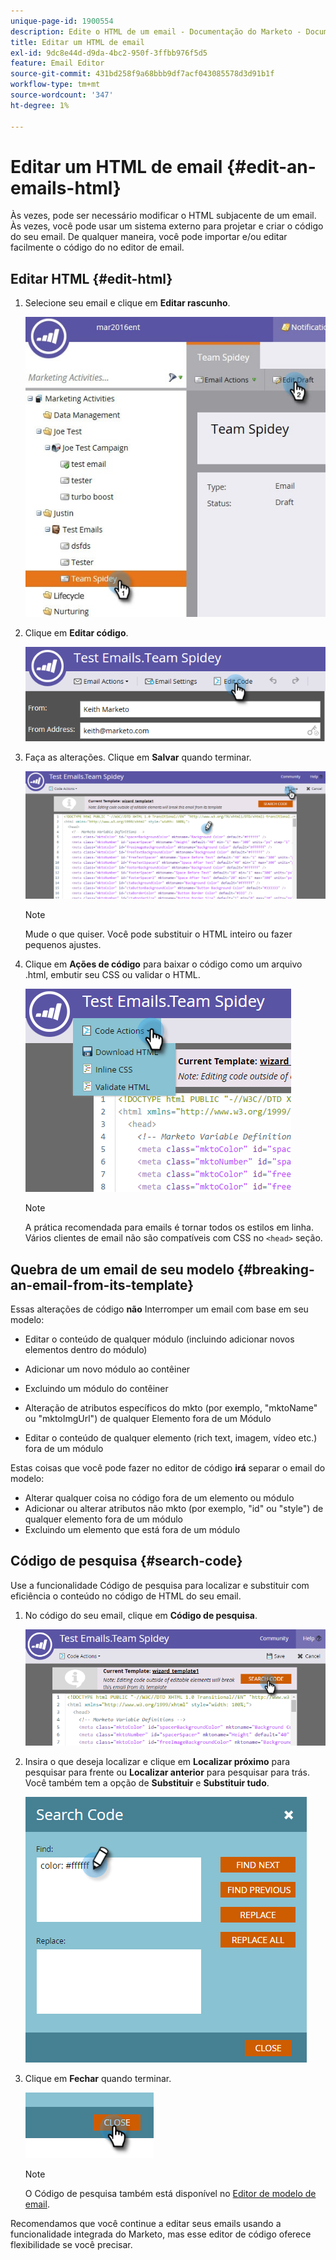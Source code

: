 ```yaml
---
unique-page-id: 1900554
description: Edite o HTML de um email - Documentação do Marketo - Documentação do produto
title: Editar um HTML de email
exl-id: 9dc8e44d-d9da-4bc2-950f-3ffbb976f5d5
feature: Email Editor
source-git-commit: 431bd258f9a68bbb9df7acf043085578d3d91b1f
workflow-type: tm+mt
source-wordcount: '347'
ht-degree: 1%

---
```


# Editar um HTML de email {#edit-an-emails-html}

Às vezes, pode ser necessário modificar o HTML subjacente de um email. Às vezes, você pode usar um sistema externo para projetar e criar o código do seu email. De qualquer maneira, você pode importar e/ou editar facilmente o código do no editor de email.

## Editar HTML {#edit-html}

1. Selecione seu email e clique em **Editar rascunho**.

   ![](assets/teamspidey.jpg)

1. Clique em **Editar código**.

   ![](assets/two-4.png)

1. Faça as alterações. Clique em **Salvar** quando terminar.

   ![](assets/three-3.png)

   >[!NOTE]
   >
   >Mude o que quiser. Você pode substituir o HTML inteiro ou fazer pequenos ajustes.

1. Clique em **Ações de código** para baixar o código como um arquivo .html, embutir seu CSS ou validar o HTML.

   ![](assets/four-2.png)

   >[!NOTE]
   >
   >A prática recomendada para emails é tornar todos os estilos em linha. Vários clientes de email não são compatíveis com CSS no `<head>` seção.

## Quebra de um email de seu modelo {#breaking-an-email-from-its-template}

Essas alterações de código **não** Interromper um email com base em seu modelo:

* Editar o conteúdo de qualquer módulo (incluindo adicionar novos elementos dentro do módulo)
* Adicionar um novo módulo ao contêiner
* Excluindo um módulo do contêiner

* Alteração de atributos específicos do mkto (por exemplo, &quot;mktoName&quot; ou &quot;mktoImgUrl&quot;) de qualquer Elemento fora de um Módulo
* Editar o conteúdo de qualquer elemento (rich text, imagem, vídeo etc.) fora de um módulo

Estas coisas que você pode fazer no editor de código **irá** separar o email do modelo:

* Alterar qualquer coisa no código fora de um elemento ou módulo
* Adicionar ou alterar atributos não mkto (por exemplo, &quot;id&quot; ou &quot;style&quot;) de qualquer elemento fora de um módulo
* Excluindo um elemento que está fora de um módulo

## Código de pesquisa {#search-code}

Use a funcionalidade Código de pesquisa para localizar e substituir com eficiência o conteúdo no código de HTML do seu email.

1. No código do seu email, clique em **Código de pesquisa**.

   ![](assets/five-2.png)

1. Insira o que deseja localizar e clique em **Localizar próximo** para pesquisar para frente ou **Localizar anterior** para pesquisar para trás. Você também tem a opção de **Substituir** e **Substituir tudo**.

   ![](assets/six-1.png)

1. Clique em **Fechar** quando terminar.

   ![](assets/seven.png)

   >[!NOTE]
   >
   >O Código de pesquisa também está disponível no [Editor de modelo de email](/help/marketo/product-docs/email-marketing/general/email-editor-2/create-an-email-template.md).

Recomendamos que você continue a editar seus emails usando a funcionalidade integrada do Marketo, mas esse editor de código oferece flexibilidade se você precisar.
